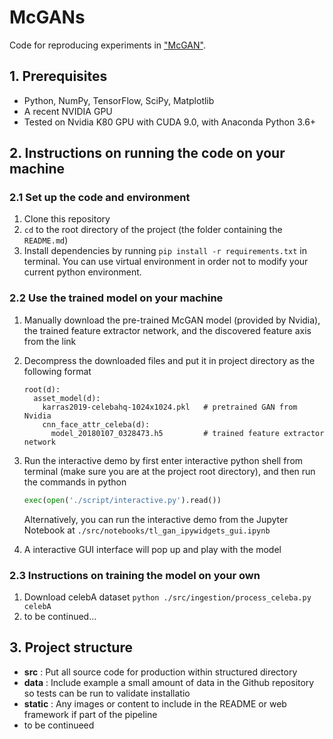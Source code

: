 McGANs
=====================================

Code for reproducing experiments in ["McGAN"](https://doi.org/10.1145/19.nn).


## 1. Prerequisites

- Python, NumPy, TensorFlow, SciPy, Matplotlib
- A recent NVIDIA GPU
- Tested on Nvidia K80 GPU with CUDA 9.0, with Anaconda Python 3.6+

## 2. Instructions on running the code on your machine

### 2.1 Set up the code and environment

1. Clone this repository
2. `cd` to the root directory of the project (the folder containing the `README.md`)
3. Install dependencies by running `pip install -r requirements.txt` in terminal.  You can use virtual environment in order not to modify your current python environment.

### 2.2 Use the trained model on your machine

1. Manually download the pre-trained McGAN model (provided by Nvidia), the trained feature extractor network, and the discovered feature axis from the link
2. Decompress the downloaded files and put it in project directory as the following format

    ```text
    root(d):
      asset_model(d):
        karras2019-celebahq-1024x1024.pkl   # pretrained GAN from Nvidia
        cnn_face_attr_celeba(d):
          model_20180107_0328473.h5         # trained feature extractor network
    ```

3. Run the interactive demo by first enter interactive python shell from terminal (make sure you are at the project root directory), and then run the commands in python
    ```python
    exec(open('./script/interactive.py').read())
    ```
    
    Alternatively, you can run the interactive demo from the Jupyter Notebook at `./src/notebooks/tl_gan_ipywidgets_gui.ipynb`
    
    
4. A interactive GUI interface will pop up and play with the model

### 2.3 Instructions on training the model on your own

1. Download celebA dataset `python ./src/ingestion/process_celeba.py celebA`
2. to be continued...

## 3. Project structure

- **src** : Put all source code for production within structured directory
- **data** : Include example a small amount of data in the Github repository so tests can be run to validate installatio
- **static** : Any images or content to include in the README or web framework if part of the pipeline
- to be continueed


